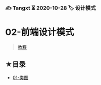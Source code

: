 ### ✍️ Tangxt ⏳ 2020-10-28 🏷️ 设计模式

# 02-前端设计模式

> [教程](http://www.javascriptpeixun.cn/course/34/tasks)

## ★目录

- [01-类图](./01.md)